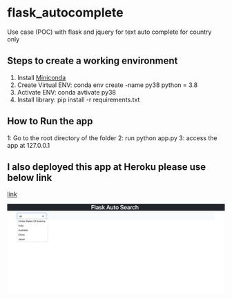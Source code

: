 # flask_autocomplete
Use case (POC) with flask and jquery for text auto complete for country only

## Steps to create a working environment
1. Install [Miniconda](https://conda.io/miniconda.html)
2. Create Virtual ENV: conda env create -name py38 python = 3.8
3. Activate ENV: conda avtivate py38
4. Install library: pip install -r requirements.txt

## How to Run the app

1: Go to the root directory of the folder
2: run python app.py
3: access the app at 127.0.0.1

## I also deployed this app at Heroku please use below link
[link](https://flaskautocomplete.herokuapp.com/)



![Alt text](fas.png?raw=true "Title")